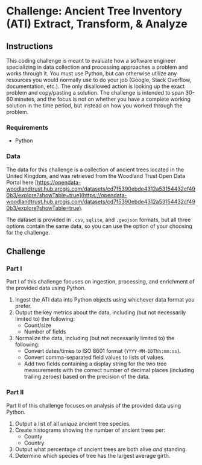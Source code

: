 # Challenge: Ancient Tree Inventory (ATI) Extract, Transform, & Analyze

## Instructions

This coding challenge is meant to evaluate how a software engineer specializing in data collection and processing approaches a problem and works through it. You must use Python, but can otherwise utilize any resources you would normally use to do your job (Google, Stack Overflow, documentation, etc.). The only disallowed action is looking up the exact problem and copy/pasting a solution. The challenge is intended to span 30-60 minutes, and the focus is not on whether you have a complete working solution in the time period, but instead on how you worked through the problem.

### Requirements

* Python

### Data

The data for this challenge is a collection of ancient trees located in the United Kingdom, and was retrieved from the Woodland Trust Open Data Portal here [https://opendata-woodlandtrust.hub.arcgis.com/datasets/cd7f5390ebde4312a53154432cf490b3/explore?showTable=true](https://opendata-woodlandtrust.hub.arcgis.com/datasets/cd7f5390ebde4312a53154432cf490b3/explore?showTable=true).

The dataset is provided in `.csv`, `sqlite`, and `.geojson` formats, but all three options contain the same data, so you can use the option of your choosing for the challenge.

## Challenge

### Part I

Part I of this challenge focuses on ingestion, processing, and enrichment of the provided data using Python. 

1. Ingest the ATI data into Python objects using whichever data format you prefer.
2. Output the key metrics about the data, including (but not necessarily limited to) the following:
   * Count/size
   * Number of fields
3. Normalize the data, including (but not necessarily limited to) the following:
   * Convert dates/times to ISO 8601 format (`YYYY-MM-DDThh:mm:ss`).
   * Convert comma-separated field values to lists of values.
   * Add two fields containing a display string for the two tree measurements with the correct number of decimal places (including trailing zeroes) based on the precision of the data.

### Part II

Part II of this challenge focuses on analysis of the provided data using Python.

1. Output a list of all *unique* ancient tree species. 
2. Create histograms showing the number of ancient trees per:
   * County
   * Country
3. Output what percentage of ancient trees are both alive *and* standing.
4. Determine which species of tree has the largest average girth.
